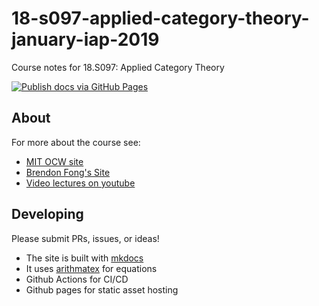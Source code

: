 # 18-s097-applied-category-theory-january-iap-2019 
Course notes for 18.S097: Applied Category Theory

[![Publish docs via GitHub Pages](https://github.com/sblack4/18-s097-applied-category-theory-january-iap-2019/workflows/Publish%20docs%20via%20GitHub%20Pages/badge.svg?branch=master)](https://github.com/sblack4/18-s097-applied-category-theory-january-iap-2019/actions)

## About 
For more about the course see:

- [MIT OCW site](https://ocw.mit.edu/courses/mathematics/18-s097-applied-category-theory-january-iap-2019/index.htm) 
- [Brendon Fong's Site](http://brendanfong.com/7sketches.html) 
- [Video lectures on youtube](https://www.youtube.com/user/youdsp/playlists) 

## Developing
Please submit PRs, issues, or ideas!

- The site is built with [mkdocs](https://www.mkdocs.org/)
- It uses [arithmatex](https://facelessuser.github.io/pymdown-extensions/extensions/arithmatex/) for equations
- Github Actions for CI/CD
- Github pages for static asset hosting
